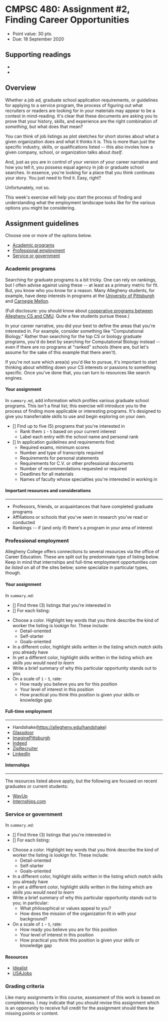 # CMPSC 480: Assignment #2, Finding Career Opportunities

* Point value: 30 pts.
* Due: 18 September 2020

## Supporting readings

*
*

## Overview
 
Whether a job ad, graduate school application requirements, or guidelines for applying to a service program, the process of figuring out what recruiters or readers are looking for in your materials may appear to be a contest in mind-reading. It's clear that these documents are asking you to prove that your history, skills, and experience are the right combination of _something_, but what does that mean?

You can think of job listings as plot sketches for short stories about what a given organization does and what it thinks it is. This is more than just the specific industry, skills, or qualifications listed -- this also involes how a given company, school, or organization talks about _itself_.

And, just as you are in control of your version of your career narrative and how you tell it, you possess equal agency in job or graduate school searches. In essence, you're looking for a place that you think continues your story. You just need to find it. Easy, right?

Unfortunately, not so.

This week's exercise will help you start the process of finding and understanding what the employment landscape looks like for the various options you might be considering. 

## Assignment guidelines

Choose one or more of the options below.

* [Academic programs](#academic-programs)
* [Professional employment](#professional-employment)
* [Service or government](#service-or-government)

### Academic programs

Searching for graduate programs is a bit tricky. One can rely on rankings, but I often advise against using these -- at least as a primary metric for fit. But, you know who you know for a reason. Many Allegheny students, for example, have deep interests in programs at the [University of Pittsburgh](https://www.pitt.edu/) and [Carnegie Mellon](https://www.cmu.edu/). 

(Full disclosure: you should know about [cooperative programs between Allegheny CS and CMU](https://www.cs.allegheny.edu/teaching/cmu/). Quite a few students pursue these.)

In your career narrative, you did your best to define the areas that you're interested in. For example, consider something like "Computational Biology." Rather than searching for the top CS or biology graduate programs, you'd do best by searching for Computational Biology instead -- even if there are no programs at "ranked" schools (there are, but let's assume for the sake of this example that there aren't).

If you're not sure which area(s) you'd like to pursue, it's important to start thinking about whittling down your CS interests or passions to something specific. Once you've done that, you can turn to resources like search engines.

#### Your assignment

In `summary.md`, add information which profiles various graduate school programs. This isn't a final list; this exercise will introduce you to the process of finding more applicable or interesting programs. It's designed to give you transferrable skills to use and begin exploring on your own.

- [] Find up to five (5) programs that you're interested in
  * Rank them `1` - `5` based on your current interest
  * Label each entry with the school name and personal rank
- [] In application guidelines and requirements find:
  * Required exams, minimum scores
  * Number and type of transcripts required
  * Requirements for personal statements
  * Requirements for C.V. or other professional documents
  * Number of recommendations requested or required
  * Deadlines for all materials
  * Names of faculty whose specialties you're interested in working in

#### Important resources and considerations

---

* Professors, friends, or acquaintances that have completed graduate programs
* Affiliations or schools that you've seen in research you've read or conducted
* Rankings -- if (and only if) there's a program in your area of interest

### Professional employment

Allegheny College offers connections to several resources via the office of Career Education. These are split out by predominate type of listing below. Keep in mind that internships and full-time employment opportunities _can be listed_ on all of the sites below; some specialize in particular types, though.

#### Your assignment

In `summary.md`:

- [] Find three (3) listings that you're interested in
- [] For each listing:
* Choose a color. Highlight key words that you think describe the kind of worker the listing is lookign for. These include:
  * Detail-oriented
  * Self-starter
  * Goals-oriented
* In a different color, highlight skills written in the listing which _match_ skills you already have
* In yet a different color, highlight skills written in the listing which are _skills you would need to learn_
* Write a brief summary of why this particular opportunity stands out to you
* On a scale of `1` - `5`, rate:
  * How ready you believe you are for this position
  * Your level of interest in this position
  * How practical you think this position is given your skills or knowledge gap
  
  
#### Full-time employment

---

* Handshake(https://allegheny.edu/handshake)
* [Glassdoor](https://glassdoor.com/)
* [ImaginePittsburgh](https://imaginepittsburgh.com/work/)
* [Indeed](https://www.indeed.com/)
* [ZipRecruiter](https://www.ziprecruiter.com/)
* [LinkedIn](https://www.linkedin.com)

#### Internships

---

The resources listed above apply, but the following are focused on recent graduates or current students:

* [WayUp](https://www.wayup.com/)
* [Internships.com](https://www.internships.com/student)

### Service or government

In `summary.md`:

- [] Find three (3) listings that you're interested in
- [] For each listing:
* Choose a color. Highlight key words that you think describe the kind of worker the listing is lookign for. These include:
  * Detail-oriented
  * Self-starter
  * Goals-oriented
* In a different color, highlight skills written in the listing which _match_ skills you already have
* In yet a different color, highlight skills written in the listing which are _skills you would need to learn_
* Write a brief summary of why this particular opportunity stands out to you; in particular:
  * What philosophical or values appeal to you?
  * How does the mission of the organization fit in with your background?
* On a scale of `1` - `5`, rate:
  * How ready you believe you are for this position
  * Your level of interest in this position
  * How practical you think this position is given your skills or knowledge gap

#### Resources

* [Idealist](https://www.idealist.org/en/)
* [USAJobs](https://www.usajobs.gov/)

### Grading criteria

Like many assignments in this course, assessment of this work is based on completeness. I may indicate that you should revise this assignment which is an opporunity to receive full credit for the assignment should there be missing points or content.
